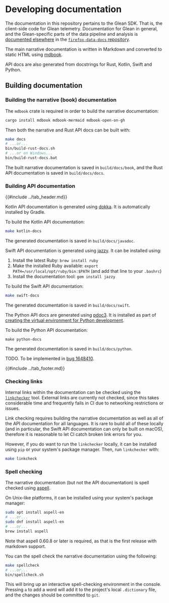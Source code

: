 # Developing documentation

The documentation in this repository pertains to the Glean SDK.  That is, the client-side code for Glean telemetry.
Documentation for Glean in general, and the Glean-specific parts of the data pipeline and analysis is [documented elsewhere](https://docs.telemetry.mozilla.org/concepts/glean/glean.html) in the [`firefox-data-docs` repository](https://github.com/mozilla/firefox-data-docs).

The main narrative documentation is written in Markdown and converted to static HTML using [mdbook](https://rust-lang.github.io/mdBook/).

API docs are also generated from docstrings for Rust, Kotlin, Swift and Python.

## Building documentation

### Building the narrative (book) documentation

The `mdbook` crate is required in order to build the narrative documentation:

```sh
cargo install mdbook mdbook-mermaid mdbook-open-on-gh
```

Then both the narrative and Rust API docs can be built with:

```sh
make docs
# ...or...
bin/build-rust-docs.sh
# ...or on Windows...
bin/build-rust-docs.bat
```

The built narrative documentation is saved in `build/docs/book`, and the Rust API documentation is saved in `build/docs/docs`.

### Building API documentation

{{#include ../tab_header.md}}

<div data-lang="Kotlin" class="tab">

Kotlin API documentation is generated using [dokka](https://github.com/Kotlin/dokka).
It is automatically installed by Gradle.

To build the Kotlin API documentation:

```sh
make kotlin-docs
```

The generated documentation is saved in `build/docs/javadoc`.

</div>

<div data-lang="Swift" class="tab">

Swift API documentation is generated using [jazzy](https://github.com/realm/jazzy). 
It can be installed using:

1. Install the latest Ruby: `brew install ruby`
2. Make the installed Ruby available: `export PATH=/usr/local/opt/ruby/bin:$PATH` (and add that line to your `.bashrc`)
3. Install the documentation tool: `gem install jazzy`

To build the Swift API documentation:

```sh
make swift-docs
```

The generated documentation is saved in `build/docs/swift`.

</div>

<div data-lang="Python" class="tab">

The Python API docs are generated using [pdoc3](https://pdoc3.github.io/pdoc/).
It is installed as part of [creating the virtual environment for Python development](python/setting-up-python-build-environment.html#create-a-virtual-environment).

To build the Python API documentation:

```
make python-docs
```

The generated documentation is saved in `build/docs/python`.

</div>

<div data-lang="C#" class="tab">

TODO. To be implemented in [bug 1648410](https://bugzilla.mozilla.org/show_bug.cgi?id=1648410).

</div>

{{#include ../tab_footer.md}}

### Checking links

Internal links within the documentation can be checked using the [`linkchecker`](http://wummel.github.io/linkchecker/) tool.
External links are currently not checked, since this takes considerable time and frequently fails in CI due to networking restrictions or issues.

Link checking requires building the narrative documentation as well as all of the API documentation for all languages.
It is rare to build all of these locally (and in particular, the Swift API documentation can only be built on macOS), therefore it is reasonable to let CI catch broken link errors for you.

However, if you do want to run the `linkchecker` locally, it can be installed
using `pip` or your system's package manager. Then, run `linkchecker` with:

```sh
make linkcheck
```

### Spell checking

The narrative documentation (but not the API documentation) is spell checked using [aspell](http://aspell.net/).

On Unix-like platforms, it can be installed using your system's package manager:

```sh
sudo apt install aspell-en
# ...or...
sudo dnf install aspell-en
# ...or...
brew install aspell
```

Note that aspell 0.60.8 or later is required, as that is the first release with markdown support.

You can the spell check the narrative documentation using the following:

```sh
make spellcheck
# ...or...
bin/spellcheck.sh
```

This will bring up an interactive spell-checking environment in the console.
Pressing `a` to add a word will add it to the project's local `.dictionary` file, and the changes should be committed to `git`.

